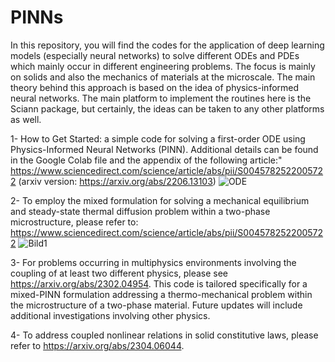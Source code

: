 # PINNs

In this repository, you will find the codes for the application of deep learning models (especially neural networks) to solve different ODEs and PDEs which mainly occur in different engineering problems. The focus is mainly on solids and also the mechanics of materials at the microscale. The main theory behind this approach is based on the idea of physics-informed neural networks. The main platform to implement the routines here is the Sciann package, but certainly, the ideas can be taken to any other platforms as well.

1- How to Get Started: a simple code for solving a first-order ODE using Physics-Informed Neural Networks (PINN).
Additional details can be found in the Google Colab file and the appendix of the following article:"
https://www.sciencedirect.com/science/article/abs/pii/S0045782522005722 (arxiv version: https://arxiv.org/abs/2206.13103)
![ODE](https://github.com/phyml4e/PINNs/assets/109462709/6b2484fa-05c2-492a-ba14-8ce25f6c6757)


2- To employ the mixed formulation for solving a mechanical equilibrium and steady-state thermal diffusion problem within a two-phase microstructure, please refer to:
https://www.sciencedirect.com/science/article/abs/pii/S0045782522005722
![Bild1](https://github.com/phyml4e/PINNs/assets/109462709/f4515428-2cb9-473a-a98e-7a5a53825c51)


3- For problems occurring in multiphysics environments involving the coupling of at least two different physics, please see https://arxiv.org/abs/2302.04954. This code is tailored specifically for a mixed-PINN formulation addressing a thermo-mechanical problem within the microstructure of a two-phase material. Future updates will include additional investigations involving other physics.


4- To address coupled nonlinear relations in solid constitutive laws, please refer to https://arxiv.org/abs/2304.06044.
